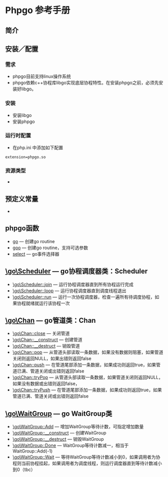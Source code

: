 # Phpgo 参考手册

## 简介
## 安装／配置
### 需求
- phpgo目前支持linux操作系统
- phpgo依赖c++协程库libgo实现底层协程特性。在安装phpgo之前，必须先安装好libgo。
### 安装
- 安装libgo
- 安装phpgo
### 运行时配置
- 在php.ini 中添加如下配置
```
extension=phpgo.so
```
### 资源类型
-
## 预定义常量
-
## phpgo函数
- [go](https://github.com/birdwyx/phpgo/md/go.md) — 创建go routine
- [goo](https://github.com/birdwyx/phpgo/md/go.md) — 创建go routine，支持可选参数
- [select](https://github.com/birdwyx/phpgo/md/select.md) — go事件选择器

## [\go\Scheduler](https://github.com/birdwyx/phpgo/md/scheduler.md) — go协程调度器类：Scheduler
- [\go\Scheduler::join](https://github.com/birdwyx/phpgo/md/scheduler-join.md) — 运行协程调度器直到所有协程运行完成
- [\go\Scheduler::loop](https://github.com/birdwyx/phpgo/md/scheduler-loop.md) — 运行协程调度器直到调度线程退出
- [\go\Scheduler::run](https://github.com/birdwyx/phpgo/md/scheduler-run.md) — 运行一次协程调度器，检查一遍所有待调度协程，如果协程就绪就运行该协程一次

## [\go\Chan](https://github.com/birdwyx/phpgo/md/chan.md) — go管道类：Chan
- [\go\Chan::close](https://github.com/birdwyx/phpgo/md/chan-close.md) — 关闭管道
- [\go\Chan::__construct](https://github.com/birdwyx/phpgo/md/chan-construct.md) — 创建管道
- [\go\Chan::__destruct](https://github.com/birdwyx/phpgo/md/chan-destruct.md) — 销毁管道
- [\go\Chan::pop](https://github.com/birdwyx/phpgo/md/chan-pop.md) — 从管道头部读取一条数据，如果没有数据则阻塞，如果管道关闭则返回NULL，如果出错则返回false
- [\go\Chan::push](https://github.com/birdwyx/phpgo/md/chan-push.md) — 在管道尾部添加一条数据，如果成功则返回true，如果管道已满、管道关闭或出错则返回false
- [\go\Chan::tryPop](https://github.com/birdwyx/phpgo/md/chan-trypop.md) — 从管道头部读取一条数据，如果管道关闭则返回NULL，如果没有数据或出错则返回false，
- [\go\Chan::tryPush](https://github.com/birdwyx/phpgo/md/chan-trypush.md) — 在管道尾部添加一条数据，如果成功则返回true，如果管道已满、管道关闭或出错则返回false

## [\go\WaitGroup](https://github.com/birdwyx/phpgo/md/waitgroup.md) — go WaitGroup类
- [\go\WaitGroup::Add](https://github.com/birdwyx/phpgo/md/chan-close.md) — 增加WaitGroup等待计数，可指定增加数量
- [\go\WaitGroup::__construct](https://github.com/birdwyx/phpgo/md/chan-construct.md) — 创建WaitGroup
- [\go\WaitGroup::__destruct](https://github.com/birdwyx/phpgo/md/chan-destruct.md) — 销毁WaitGroup
- [\go\WaitGroup::Done](https://github.com/birdwyx/phpgo/md/chan-pop.md) — WaitGroup等待计数减一，相当于WaitGroup::Add(-1)
- [\go\WaitGroup::Wait](https://github.com/birdwyx/phpgo/md/chan-push.md) — 等待WaitGroup等待计数减小到0，如果调用者为协程则当前协程挂起，如果调用者为调度线程，则运行调度器直到等待计数减小到0（tbc）


